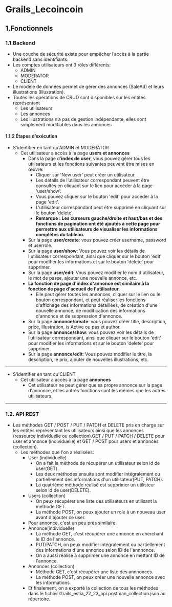 # Grails_Lecoincoin
## 1.Fonctionnels
### 1.1.Backend
- Une couche de sécurité existe pour empêcher l’accès à la partie backend sans identifiants.
- Les comptes utilisateurs ont 3 rôles différents:
  - ADMIN
  - MODERATOR
  - CLIENT
- Le modèle de données permet de gérer des annonces (SaleAd) et leurs illustrations (Illustration).
- Toutes les opérations de CRUD sont disponibles sur les entités représentant 
  - Les utilisateurs
  - Les annonces  
  - Les illustrations n’a pas de gestion indépendante, elles sont simplement modifiables dans les annonces
#### 1.1.2 Étapes d’exécution
- S’identifier en tant qu'ADMIN et MODERATOR
  - Cet utilisateur a accès à la page **users et annonces**
	- Dans la page d'**index de user**, vous pouvez gérer tous les utilisateurs et les fonctions suivantes peuvent être mises en œuvre:
	  - Cliquer sur 'New user' peut créer un utilisateur.
	  - Les détails de l’utilisateur correspondant peuvent être consultés en cliquant sur le lien pour accéder à la page 'user/show'.
	  - Vous pouvez cliquer sur le bouton 'edit' pour accéder à la page 'edit'.
	  - L'utilisateur correspondant peut être supprimé en cliquant sur le bouton 'delete'.
	  - **Remarque : Les curseurs gauche/droite et haut/bas et des fonctions de pagination ont été ajoutés à cette page pour permettre aux utilisateurs de visualiser les informations complètes du tableau.**
    - Sur la page **user/create**: vous pouvez créer username, password et userrole.
    - Sur la page **user/show**: Vous pouvez voir les détails de l'utilisateur correspondant, ainsi que cliquer sur le bouton 'edit' pour modifier les informations et sur le bouton 'delete' pour supprimer.
    - Sur la page **user/edit**: Vous pouvez modifier le nom d'utilisateur, le mot de passe, ajouter une nouvelle annonce, etc.
	- **La fonction de page d'index d'annonce est similaire à la fonction de page d'accueil de l'utilisateur.**
	  - Elle peut gérer toutes les annonces, cliquer sur le lien ou le bouton correspondant, et peut réaliser les fonctions d'affichage des informations détaillées, de création d'une nouvelle annonce, de modification des informations d'annonce et de suppression d'annonce.
	- Sur la page **annonce/create**: vous pouvez créer title, description, price, illustration, is Active ou pas et author.
	- Sur la page **annonce/show**: vous pouvez voir les détails de l’utilisateur correspondant, ainsi que cliquer sur le bouton 'edit' pour modifier les informations et sur le bouton 'delete' pour supprimer.
	- Sur la page **annonce/edit**: Vous pouvez modifier le titre, la description, le prix, ajouter de nouvelles illustrations, etc.
***
- S’identifier en tant qu'CLIENT
  - Cet utilisateur a accès à la page **annonces**
	- Cet utilisateur ne peut gérer que sa propre annonce sur la page d'annonce, et les autres fonctions sont les mêmes que les autres utilisateurs.  
***

### 1.2. API REST
- Les méthodes GET / POST / PUT / PATCH et DELETE pris en charge sur les entités représentant les utilisateurs ainsi que les annonces (ressource individuelle ou collection).GET / PUT / PATCH / DELETE pour user et annonce (individuelle) et GET / POST pour users et annonces (collection).
  - Les méthodes que l'on a réalisées:
	- User (individuelle)
	  - On a fait la méthode de récupérer un utilisateur selon id de user(GET).
	  - Les deux méthodes ensuite sont modifier intégralement ou partiellement des informations d'un utilisateur(PUT, PATCH).
	  - La quatrième méthode réalisé est supprimer un utilisteur selon id de user(DELETE).
	- Users (collection)
	  - On peux récupérer une liste des utilisateurs en utilisant la méthode GET.
	  - La méthode POST, on peux ajouter un role à un nouveau user avant d'ajouter ce user.
	- Pour annonce, c'est un peu près similaire.
	- Annonce(individuelle)
	  - La méthode GET, c'est récupérer une annonce en cherchant le ID de l'annonce.
	  - PUT/PATCH, on peux modifier intégralement ou partiellement des informations d'une annonce selon ID de l'annnonce.
	  - On a aussi réalisé à supprimer une annonce en mettant ID de l'annonce.
	- Annonces (collection)
	  - Méthode GET, c'est récupérer une liste des annnonces.
	  - La méthode POST, on peux créer une nouvelle annonce avec les informations.
	- Et finalement, on a exporté la collection de tous les méthodes dans le fichier Grails_estia_22_23_api.postman_collection.json au répertoire.


